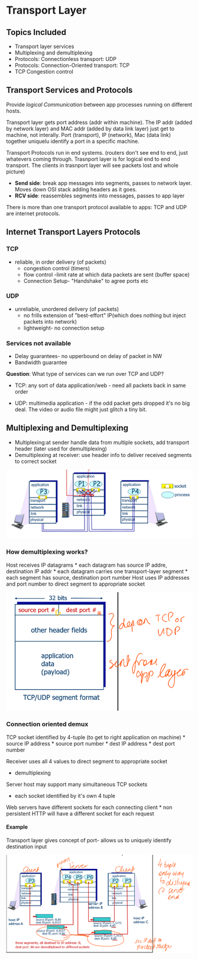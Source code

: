 # Transport Layer 

## Topics Included
* Transport layer services
* Multiplexing and demultiplexing
* Protocols: Connectionless transport: UDP
* Protocols: Connection-Oriented transport: TCP
* TCP Congestion control


## Transport Services and Protocols 
Provide *logical Communication* between app processes running on different hosts.

Transport layer gets port address (addr within machine). The IP addr (added by network layer) and MAC addr (added by data link layer) just get to machine, not interally. Port (transport), IP (network), Mac (data link) together uniquelu identify a port in a specific machine.

Transport Protocols run in end systems. (routers don't see end to end, just whatevers coming through. Trasnport layer is for logical end to end transport. The clients in trasnport layer will see packets lost and whole picture)
* **Send side**: break app messages into segments, passes to network layer. Moves down OSI stack adding headers as it goes.
* **RCV side**: reassembles segments into messages, passes to app layer 

There is more than one transport protocol available to apps: TCP and UDP are internet protocols.

## Internet Transport Layers Protocols 
### TCP 
* reliable, in order delivery (of packets)
    * congestion control (timers)
    * flow control -limit rate at which data packets are sent (buffer space)
    * Connection Setup- "Handshake" to agree ports etc

### UDP 
* unreliable, unordered delivery (of packets)
    * no frills extension of "best-effort" IP(which does nothing but inject packets into network)
    * lightweight- no connection setup 

### Services not available 

 * Delay guarantees- no upperbound on delay of packet in NW
 * Bandwidth guarantee

**Question**: What type of services can we run over TCP and UDP?

* TCP: any sort of data application/web - need all packets back in same order 

* UDP: multimedia application - if the odd packet gets dropped it's no big deal. The video or audio file might just glitch a tiny bit.


## Multiplexing and Demultiplexing 
* Multiplexing:at sender handle data from multiple sockets, add transport header (later used for demultiplexing)
* Demultiplexing at receiver: use header info to deliver received segments to correct socket 

<img src="muxdemux.PNG" alt="alt text" width="600"/>

### How demultiplexing works?
Host receives IP datagrams
    * each datagram has source IP addre, destination IP addr
    * each datagram carries one transport-layer segment
    * each segment has source, destination port number
Host uses IP addresses and port number to direct segment to appropriate socket 

<img src="demux2.PNG" alt="pic 2" width="600">

### Connection oriented demux
TCP socket identified by 4-tuple (to get to right application on machine)
    * source IP address
    * source port number
    * dest IP address
    * dest port number

Receiver uses all 4 values to direct segment to appropriate socket

  * demultiplexing

Server host may support many simultaneous TCP sockets
   * each socket identified by it's own 4 tuple

Web servers have different sockets for each connecting client
    * non persistent HTTP will have a different socket for each request

#### Example
Transport layer gives concept of port- allows us to uniquely identify destination input

<img src="demux3.PNG" alt="pic 3" width="550">


